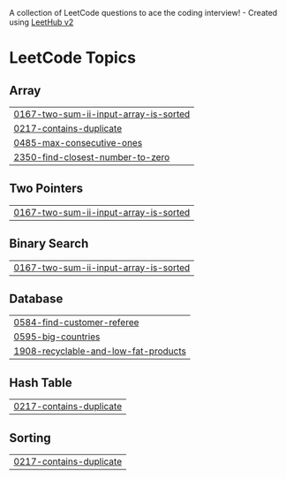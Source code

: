A collection of LeetCode questions to ace the coding interview! - Created using [LeetHub v2](https://github.com/arunbhardwaj/LeetHub-2.0)
<!---LeetCode Topics Start-->
# LeetCode Topics
## Array
|  |
| ------- |
| [0167-two-sum-ii-input-array-is-sorted](https://github.com/Janani-valluru/DSA-Java/tree/master/0167-two-sum-ii-input-array-is-sorted) |
| [0217-contains-duplicate](https://github.com/Janani-valluru/DSA-Java/tree/master/0217-contains-duplicate) |
| [0485-max-consecutive-ones](https://github.com/Janani-valluru/DSA-Java/tree/master/0485-max-consecutive-ones) |
| [2350-find-closest-number-to-zero](https://github.com/Janani-valluru/DSA-Java/tree/master/2350-find-closest-number-to-zero) |
## Two Pointers
|  |
| ------- |
| [0167-two-sum-ii-input-array-is-sorted](https://github.com/Janani-valluru/DSA-Java/tree/master/0167-two-sum-ii-input-array-is-sorted) |
## Binary Search
|  |
| ------- |
| [0167-two-sum-ii-input-array-is-sorted](https://github.com/Janani-valluru/DSA-Java/tree/master/0167-two-sum-ii-input-array-is-sorted) |
## Database
|  |
| ------- |
| [0584-find-customer-referee](https://github.com/Janani-valluru/DSA-Java/tree/master/0584-find-customer-referee) |
| [0595-big-countries](https://github.com/Janani-valluru/DSA-Java/tree/master/0595-big-countries) |
| [1908-recyclable-and-low-fat-products](https://github.com/Janani-valluru/DSA-Java/tree/master/1908-recyclable-and-low-fat-products) |
## Hash Table
|  |
| ------- |
| [0217-contains-duplicate](https://github.com/Janani-valluru/DSA-Java/tree/master/0217-contains-duplicate) |
## Sorting
|  |
| ------- |
| [0217-contains-duplicate](https://github.com/Janani-valluru/DSA-Java/tree/master/0217-contains-duplicate) |
<!---LeetCode Topics End-->